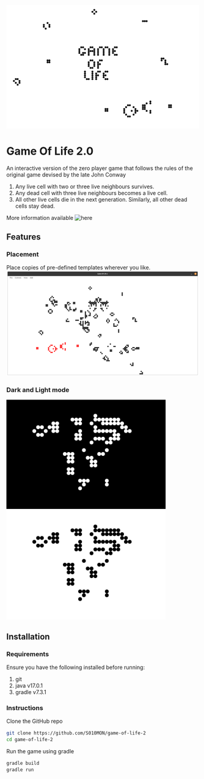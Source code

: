 ![Title](https://github.com/S010MON/game-of-life-2/blob/master/src/main/resources/screenshots/screenshot_02.png)
# Game Of Life 2.0
An interactive version of the zero player game that follows the rules of the original game devised by the late John Conway

1. Any live cell with two or three live neighbours survives.
2. Any dead cell with three live neighbours becomes a live cell.
3. All other live cells die in the next generation. Similarly, all other dead cells stay dead.

More information available ![here](https://en.wikipedia.org/wiki/Conway%27s_Game_of_Life)

## Features
### Placement
Place copies of pre-defined templates wherever you like.
![templates](https://github.com/S010MON/game-of-life-2/blob/master/src/main/resources/screenshots/screenshot_04.png)

### Dark and Light mode
![dark](https://github.com/S010MON/game-of-life-2/blob/master/src/main/resources/screenshots/darkmode.png)
![light](https://github.com/S010MON/game-of-life-2/blob/master/src/main/resources/screenshots/lightmode.png)


## Installation
### Requirements
Ensure you have the following installed before running:
1. git
2. java v17.0.1
3. gradle v7.3.1

### Instructions
Clone the GitHub repo
```bash
git clone https://github.com/S010MON/game-of-life-2
cd game-of-life-2
```
Run the game using gradle
```bash
gradle build
gradle run
```
